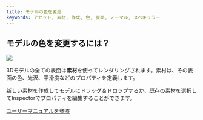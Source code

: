 ```yaml
---
title: モデルの色を変更
keywords: アセット, 素材, 作成, 色, 表面, ノーマル, スペキュラー
---
```


## モデルの色を変更するには？

<img src="https://playcanvas.com/static-assets/instructions/change_material.gif"/>

3Dモデルの全ての表面は**素材**を使ってレンダリングされます。素材は、その表面の色、光沢、平滑度などのプロパティを定義します。

新しい素材を作成してモデルにドラッグ＆ドロップするか、既存の素材を選択してInspectorでプロパティを編集することができます。

<a class="docs" href="http://developer.playcanvas.com/en/user-manual/assets/materials/" target="_blank">ユーザーマニュアルを参照</a>

